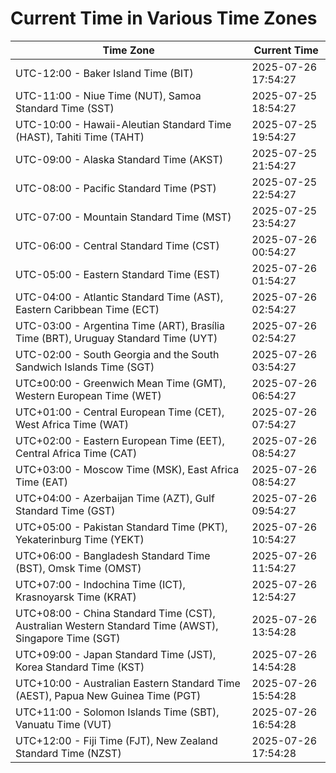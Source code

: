# Current Time in Various Time Zones

| Time Zone | Current Time |
|-----------|--------------|
| UTC-12:00 - Baker Island Time (BIT) | 2025-07-26 17:54:27 |
| UTC-11:00 - Niue Time (NUT), Samoa Standard Time (SST) | 2025-07-25 18:54:27 |
| UTC-10:00 - Hawaii-Aleutian Standard Time (HAST), Tahiti Time (TAHT) | 2025-07-25 19:54:27 |
| UTC-09:00 - Alaska Standard Time (AKST) | 2025-07-25 21:54:27 |
| UTC-08:00 - Pacific Standard Time (PST) | 2025-07-25 22:54:27 |
| UTC-07:00 - Mountain Standard Time (MST) | 2025-07-25 23:54:27 |
| UTC-06:00 - Central Standard Time (CST) | 2025-07-26 00:54:27 |
| UTC-05:00 - Eastern Standard Time (EST) | 2025-07-26 01:54:27 |
| UTC-04:00 - Atlantic Standard Time (AST), Eastern Caribbean Time (ECT) | 2025-07-26 02:54:27 |
| UTC-03:00 - Argentina Time (ART), Brasília Time (BRT), Uruguay Standard Time (UYT) | 2025-07-26 02:54:27 |
| UTC-02:00 - South Georgia and the South Sandwich Islands Time (SGT) | 2025-07-26 03:54:27 |
| UTC±00:00 - Greenwich Mean Time (GMT), Western European Time (WET) | 2025-07-26 06:54:27 |
| UTC+01:00 - Central European Time (CET), West Africa Time (WAT) | 2025-07-26 07:54:27 |
| UTC+02:00 - Eastern European Time (EET), Central Africa Time (CAT) | 2025-07-26 08:54:27 |
| UTC+03:00 - Moscow Time (MSK), East Africa Time (EAT) | 2025-07-26 08:54:27 |
| UTC+04:00 - Azerbaijan Time (AZT), Gulf Standard Time (GST) | 2025-07-26 09:54:27 |
| UTC+05:00 - Pakistan Standard Time (PKT), Yekaterinburg Time (YEKT) | 2025-07-26 10:54:27 |
| UTC+06:00 - Bangladesh Standard Time (BST), Omsk Time (OMST) | 2025-07-26 11:54:27 |
| UTC+07:00 - Indochina Time (ICT), Krasnoyarsk Time (KRAT) | 2025-07-26 12:54:27 |
| UTC+08:00 - China Standard Time (CST), Australian Western Standard Time (AWST), Singapore Time (SGT) | 2025-07-26 13:54:28 |
| UTC+09:00 - Japan Standard Time (JST), Korea Standard Time (KST) | 2025-07-26 14:54:28 |
| UTC+10:00 - Australian Eastern Standard Time (AEST), Papua New Guinea Time (PGT) | 2025-07-26 15:54:28 |
| UTC+11:00 - Solomon Islands Time (SBT), Vanuatu Time (VUT) | 2025-07-26 16:54:28 |
| UTC+12:00 - Fiji Time (FJT), New Zealand Standard Time (NZST) | 2025-07-26 17:54:28 |
